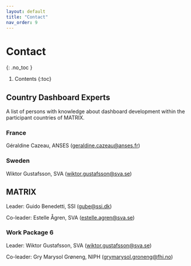 ```yaml
---
layout: default
title: "Contact"
nav_order: 9
---
```


# Contact
{: .no_toc }

1. Contents
{:toc}

## Country Dashboard Experts
A list of persons with knowledge about dashboard development within the participant countries of MATRIX.

### France
Géraldine Cazeau, ANSES ([geraldine.cazeau@anses.fr](mailto:geraldine.cazeau@anses.fr))

### Sweden
Wiktor Gustafsson, SVA ([wiktor.gustafsson@sva.se](mailto:wiktor.gustafsson@sva.se))

## MATRIX

Leader: Guido Benedetti, SSI ([gube@ssi.dk](mailto:gube@ssi.dk))

Co-leader: Estelle Ågren, SVA ([estelle.agren@sva.se](mailto:estelle.agren@sva.se))

### Work Package 6
Leader: Wiktor Gustafsson, SVA ([wiktor.gustafsson@sva.se](mailto:wiktor.gustafsson@sva.se))

Co-leader: Gry Marysol Grøneng, NIPH ([grymarysol.groneng@fhi.no](mailto:grymarysol.groneng@fhi.no))